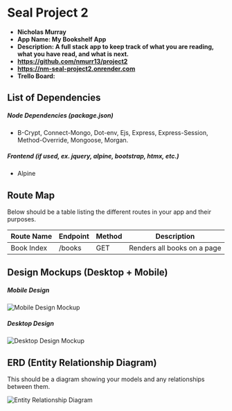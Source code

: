 # Seal Project 2

- **Nicholas Murray**
- **App Name: My Bookshelf App**
- **Description: A full stack app to keep track of what you are reading, what you have read, and what is next.**
- **https://github.com/nmurr13/project2**
- **https://nm-seal-project2.onrender.com**
- **Trello Board:**

## List of Dependencies

##### Node Dependencies (package.json)

- B-Crypt, Connect-Mongo, Dot-env, Ejs, Express, Express-Session, Method-Override,
Mongoose, Morgan.

##### Frontend (if used, ex. jquery, alpine, bootstrap, htmx, etc.)

- Alpine

## Route Map

Below should be a table listing the different routes in your app and their purposes.

| Route Name | Endpoint | Method | Description |
|------------|----------|--------|-------------|
| Book Index | /books | GET | Renders all books on a page|

## Design Mockups (Desktop + Mobile)

##### Mobile Design

![Mobile Design Mockup](./url-to-picture.jpg)

##### Desktop Design

![Desktop Design Mockup](./url-to-picture.jpg)

## ERD (Entity Relationship Diagram)

This should be a diagram showing your models and any relationships between them.

![Entity Relationship Diagram](./url-to-picture.jpg)